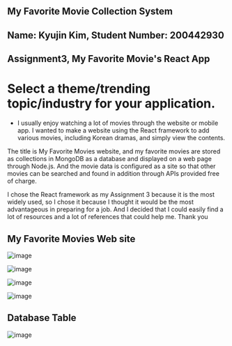 ## My Favorite Movie Collection System

## Name: Kyujin Kim, Student Number: 200442930

## Assignment3, My Favorite Movie's React App 


# Select a theme/trending topic/industry for your application.
- I usually enjoy watching a lot of movies through the website or mobile app. I wanted to make a website using the React framework to add various movies, including Korean dramas, and simply view the contents.

The title is My Favorite Movies website, and my favorite movies are stored as collections in MongoDB as a database and displayed on a web page through Node.js.
And the movie data is configured as a site so that other movies can be searched and found in addition through APIs provided free of charge.

I chose the React framework as my Assignment 3 because it is the most widely used, so I chose it because I thought it would be the most advantageous in preparing for a job. And I decided that I could easily find a lot of resources and a lot of references that could help me.
Thank you

## My Favorite Movies Web site
![image](https://user-images.githubusercontent.com/104597854/181815125-818e3890-be7b-46ed-a366-d50f4438cc09.png)

![image](https://user-images.githubusercontent.com/104597854/181815242-d3f57792-99d0-4556-83fa-b9682402bed8.png)


![image](https://user-images.githubusercontent.com/104597854/181815363-0e223f69-790f-454e-9428-0f93b70deecc.png)

![image](https://user-images.githubusercontent.com/104597854/181815513-e3574476-a04f-4488-b973-76cb9af33653.png)

## Database Table
![image](https://user-images.githubusercontent.com/104597854/182006432-3616ec46-fb19-4176-ba13-25576ca73b80.png)

